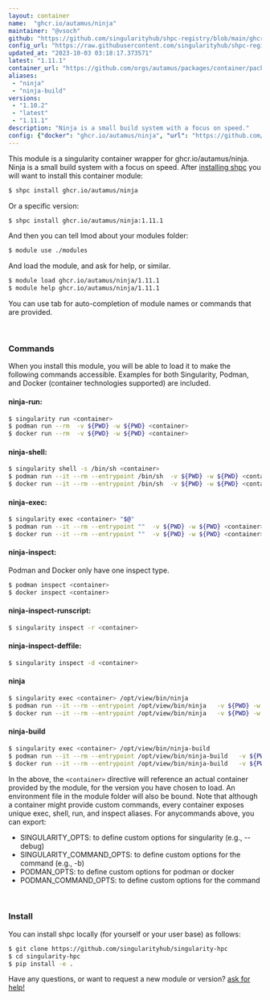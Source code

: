 ```yaml
---
layout: container
name:  "ghcr.io/autamus/ninja"
maintainer: "@vsoch"
github: "https://github.com/singularityhub/shpc-registry/blob/main/ghcr.io/autamus/ninja/container.yaml"
config_url: "https://raw.githubusercontent.com/singularityhub/shpc-registry/main/ghcr.io/autamus/ninja/container.yaml"
updated_at: "2023-10-03 03:18:17.373571"
latest: "1.11.1"
container_url: "https://github.com/orgs/autamus/packages/container/package/ninja"
aliases:
 - "ninja"
 - "ninja-build"
versions:
 - "1.10.2"
 - "latest"
 - "1.11.1"
description: "Ninja is a small build system with a focus on speed."
config: {"docker": "ghcr.io/autamus/ninja", "url": "https://github.com/orgs/autamus/packages/container/package/ninja", "maintainer": "@vsoch", "description": "Ninja is a small build system with a focus on speed.", "latest": {"1.11.1": "sha256:ae9869ef5131ea4ca7dc25269fdc065dffa9ebc4c3d020b3b71ae39d5f735e03"}, "tags": {"1.10.2": "sha256:41ff2df8bff8339897ff31120dfb0509dc328aa5396946c497d2a4df0adc9d36", "latest": "sha256:ae9869ef5131ea4ca7dc25269fdc065dffa9ebc4c3d020b3b71ae39d5f735e03", "1.11.1": "sha256:ae9869ef5131ea4ca7dc25269fdc065dffa9ebc4c3d020b3b71ae39d5f735e03"}, "aliases": {"ninja": "/opt/view/bin/ninja", "ninja-build": "/opt/view/bin/ninja-build"}}
---
```


This module is a singularity container wrapper for ghcr.io/autamus/ninja.
Ninja is a small build system with a focus on speed.
After [installing shpc](#install) you will want to install this container module:


```bash
$ shpc install ghcr.io/autamus/ninja
```

Or a specific version:

```bash
$ shpc install ghcr.io/autamus/ninja:1.11.1
```

And then you can tell lmod about your modules folder:

```bash
$ module use ./modules
```

And load the module, and ask for help, or similar.

```bash
$ module load ghcr.io/autamus/ninja/1.11.1
$ module help ghcr.io/autamus/ninja/1.11.1
```

You can use tab for auto-completion of module names or commands that are provided.

<br>

### Commands

When you install this module, you will be able to load it to make the following commands accessible.
Examples for both Singularity, Podman, and Docker (container technologies supported) are included.

#### ninja-run:

```bash
$ singularity run <container>
$ podman run --rm  -v ${PWD} -w ${PWD} <container>
$ docker run --rm  -v ${PWD} -w ${PWD} <container>
```

#### ninja-shell:

```bash
$ singularity shell -s /bin/sh <container>
$ podman run --it --rm --entrypoint /bin/sh  -v ${PWD} -w ${PWD} <container>
$ docker run --it --rm --entrypoint /bin/sh  -v ${PWD} -w ${PWD} <container>
```

#### ninja-exec:

```bash
$ singularity exec <container> "$@"
$ podman run --it --rm --entrypoint ""  -v ${PWD} -w ${PWD} <container> "$@"
$ docker run --it --rm --entrypoint ""  -v ${PWD} -w ${PWD} <container> "$@"
```

#### ninja-inspect:

Podman and Docker only have one inspect type.

```bash
$ podman inspect <container>
$ docker inspect <container>
```

#### ninja-inspect-runscript:

```bash
$ singularity inspect -r <container>
```

#### ninja-inspect-deffile:

```bash
$ singularity inspect -d <container>
```


#### ninja

```bash
$ singularity exec <container> /opt/view/bin/ninja
$ podman run --it --rm --entrypoint /opt/view/bin/ninja   -v ${PWD} -w ${PWD} <container> -c " $@"
$ docker run --it --rm --entrypoint /opt/view/bin/ninja   -v ${PWD} -w ${PWD} <container> -c " $@"
```


#### ninja-build

```bash
$ singularity exec <container> /opt/view/bin/ninja-build
$ podman run --it --rm --entrypoint /opt/view/bin/ninja-build   -v ${PWD} -w ${PWD} <container> -c " $@"
$ docker run --it --rm --entrypoint /opt/view/bin/ninja-build   -v ${PWD} -w ${PWD} <container> -c " $@"
```



In the above, the `<container>` directive will reference an actual container provided
by the module, for the version you have chosen to load. An environment file in the
module folder will also be bound. Note that although a container
might provide custom commands, every container exposes unique exec, shell, run, and
inspect aliases. For anycommands above, you can export:

 - SINGULARITY_OPTS: to define custom options for singularity (e.g., --debug)
 - SINGULARITY_COMMAND_OPTS: to define custom options for the command (e.g., -b)
 - PODMAN_OPTS: to define custom options for podman or docker
 - PODMAN_COMMAND_OPTS: to define custom options for the command

<br>

### Install

You can install shpc locally (for yourself or your user base) as follows:

```bash
$ git clone https://github.com/singularityhub/singularity-hpc
$ cd singularity-hpc
$ pip install -e .
```

Have any questions, or want to request a new module or version? [ask for help!](https://github.com/singularityhub/singularity-hpc/issues)